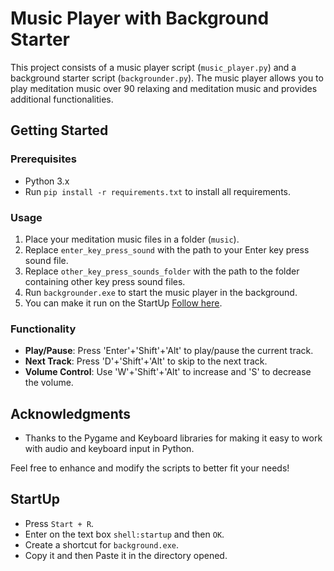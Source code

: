 # Music Player with Background Starter

This project consists of a music player script (`music_player.py`) and a background starter script (`backgrounder.py`). The music player allows you to play meditation music over 90 relaxing and meditation music and provides additional functionalities.

## Getting Started

### Prerequisites

- Python 3.x
- Run `pip install -r requirements.txt` to install all requirements.

### Usage

1. Place your meditation music files in a folder (`music`).
2. Replace `enter_key_press_sound` with the path to your Enter key press sound file.
3. Replace `other_key_press_sounds_folder` with the path to the folder containing other key press sound files.
4. Run `backgrounder.exe` to start the music player in the background.
5. You can make it run on the StartUp [Follow here](https://github.com/AmineGm73/Backgrounder/blob/main/README.md#startup).

### Functionality

- **Play/Pause**: Press 'Enter'+'Shift'+'Alt' to play/pause the current track.
- **Next Track**: Press 'D'+'Shift'+'Alt' to skip to the next track.
- **Volume Control**: Use 'W'+'Shift'+'Alt' to increase and 'S' to decrease the volume.


## Acknowledgments

- Thanks to the Pygame and Keyboard libraries for making it easy to work with audio and keyboard input in Python.

Feel free to enhance and modify the scripts to better fit your needs!

## StartUp
- Press ``Start + R``.
- Enter on the text box `shell:startup` and then `OK`.
- Create a shortcut for `background.exe`.
- Copy it and then Paste it in the directory opened.
